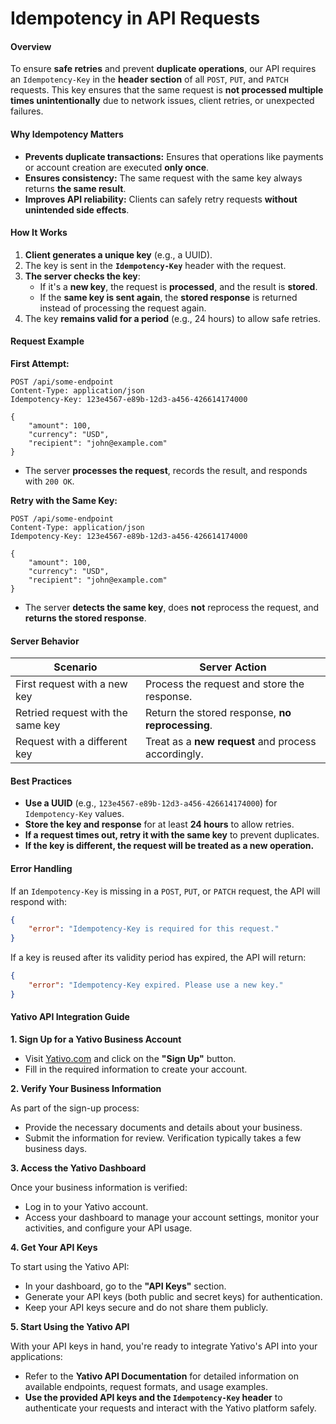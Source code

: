 # Idempotency in API Requests

#### Overview

To ensure **safe retries** and prevent **duplicate operations**, our API requires an `Idempotency-Key` in the **header section** of all `POST`, `PUT`, and `PATCH` requests. This key ensures that the same request is **not processed multiple times unintentionally** due to network issues, client retries, or unexpected failures.

#### Why Idempotency Matters

* **Prevents duplicate transactions:** Ensures that operations like payments or account creation are executed **only once**.
* **Ensures consistency:** The same request with the same key always returns **the same result**.
* **Improves API reliability:** Clients can safely retry requests **without unintended side effects**.

#### How It Works

1. **Client generates a unique key** (e.g., a UUID).
2. The key is sent in the **`Idempotency-Key`** header with the request.
3. **The server checks the key**:
   * If it's a **new key**, the request is **processed**, and the result is **stored**.
   * If the **same key is sent again**, the **stored response** is returned instead of processing the request again.
4. The key **remains valid for a period** (e.g., 24 hours) to allow safe retries.

#### Request Example

**First Attempt:**

```http
POST /api/some-endpoint
Content-Type: application/json
Idempotency-Key: 123e4567-e89b-12d3-a456-426614174000

{
    "amount": 100,
    "currency": "USD",
    "recipient": "john@example.com"
}
```

* The server **processes the request**, records the result, and responds with `200 OK`.

**Retry with the Same Key:**

```http
POST /api/some-endpoint
Content-Type: application/json
Idempotency-Key: 123e4567-e89b-12d3-a456-426614174000

{
    "amount": 100,
    "currency": "USD",
    "recipient": "john@example.com"
}
```

* The server **detects the same key**, does **not** reprocess the request, and **returns the stored response**.

#### Server Behavior

| Scenario                          | Server Action                                       |
| --------------------------------- | --------------------------------------------------- |
| First request with a new key      | Process the request and store the response.         |
| Retried request with the same key | Return the stored response, **no reprocessing**.    |
| Request with a different key      | Treat as a **new request** and process accordingly. |

#### Best Practices

* **Use a UUID** (e.g., `123e4567-e89b-12d3-a456-426614174000`) for `Idempotency-Key` values.
* **Store the key and response** for at least **24 hours** to allow retries.
* **If a request times out, retry it with the same key** to prevent duplicates.
* **If the key is different, the request will be treated as a new operation.**

#### Error Handling

If an `Idempotency-Key` is missing in a `POST`, `PUT`, or `PATCH` request, the API will respond with:

```json
{
    "error": "Idempotency-Key is required for this request."
}
```

If a key is reused after its validity period has expired, the API will return:

```json
{
    "error": "Idempotency-Key expired. Please use a new key."
}
```

#### Yativo API Integration Guide

**1. Sign Up for a Yativo Business Account**

* Visit [Yativo.com](https://yativo.com) and click on the **"Sign Up"** button.
* Fill in the required information to create your account.

**2. Verify Your Business Information**

As part of the sign-up process:

* Provide the necessary documents and details about your business.
* Submit the information for review. Verification typically takes a few business days.

**3. Access the Yativo Dashboard**

Once your business information is verified:

* Log in to your Yativo account.
* Access your dashboard to manage your account settings, monitor your activities, and configure your API usage.

**4. Get Your API Keys**

To start using the Yativo API:

* In your dashboard, go to the **"API Keys"** section.
* Generate your API keys (both public and secret keys) for authentication.
* Keep your API keys secure and do not share them publicly.

**5. Start Using the Yativo API**

With your API keys in hand, you're ready to integrate Yativo's API into your applications:

* Refer to the **Yativo API Documentation** for detailed information on available endpoints, request formats, and usage examples.
* **Use the provided API keys and the `Idempotency-Key` header** to authenticate your requests and interact with the Yativo platform safely.
